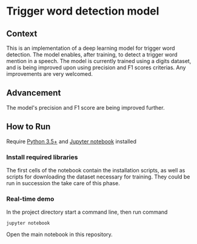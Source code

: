 # Trigger word detection model 

## Context 
This is an implementation of a deep learning model for trigger word detection. The model enables, after training, to detect a trigger word mention in a speech. The model is currently trained using a digits dataset, and is being improved upon using precision and F1 scores criterias. Any improvements are very welcomed.

## Advancement
The model's precision and F1 score are being improved further.

## How to Run
Require [Python 3.5+](https://www.python.org/ftp/python/3.6.4/python-3.6.4.exe) and [Jupyter notebook](https://jupyter.readthedocs.io/en/latest/install.html) installed

### Install required libraries
The first cells of the notebook contain the installation scripts, as well as scripts for downloading the dataset necessary for training. They could be run in succession the take care of this phase.


### Real-time demo

In the project directory start a command line, then run command
```
jupyter notebook
```

Open the main notebook in this repository.
